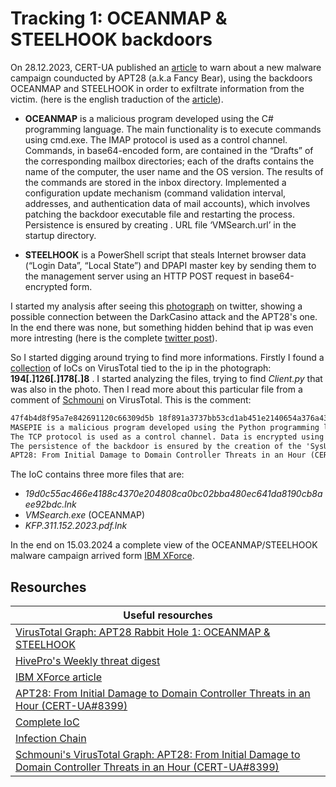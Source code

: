 # Tracking 1: OCEANMAP & STEELHOOK backdoors

On 28.12.2023, CERT-UA published an [article](https://cert.gov.ua/article/6276894) to warn about a new malware campaign counducted by APT28 (a.k.a Fancy Bear), using the backdoors OCEANMAP and STEELHOOK in order to
exfiltrate information from the victim. (here is the english traduction of the [article](https://medium.com/cyberscribers-exploring-cybersecurity/apt28-from-initial-damage-to-domain-controller-threats-in-an-hour-cert-ua-8399-1944dd6edcdf)).

- **OCEANMAP** is a malicious program developed using the C# programming language. The main functionality is to execute commands using cmd.exe. The IMAP protocol is used as a control channel. Commands, in base64-encoded form, are contained in the “Drafts” of the corresponding mailbox directories; each of the drafts contains the name of the computer, the user name and the OS version. The results of the commands are stored in the inbox directory. Implemented a configuration update mechanism (command validation interval, addresses, and authentication data of mail accounts), which involves patching the backdoor executable file and restarting the process. Persistence is ensured by creating . URL file ‘VMSearch.url’ in the startup directory.

- **STEELHOOK** is a PowerShell script that steals Internet browser data (“Login Data”, “Local State”) and DPAPI master key by sending them to the management server using an HTTP POST request in base64-encrypted form.

I started my analysis after seeing this [photograph](./Twitter-post.jpg) on twitter, showing a possible connection between the DarkCasino attack and the APT28's one. In the end there was none, but something
hidden behind that ip was even more intresting (here is the complete [twitter post](https://twitter.com/BaoshengbinCumt/status/1762657919504732527)).

So I started digging around trying to find more informations. Firstly I found a [collection](https://www.virustotal.com/gui/collection/4fca51117f88d8172e0ea97d2d2878271a3135327edf248511b7e8d777a252d9) of IoCs on VirusTotal tied to the ip in the photograph: **194[.]126[.]178[.]8** . I started analyzing the files, trying to find *Client.py* that was also in the photo. Then I read more about this particular file from a comment of [Schmouni](https://www.virustotal.com/gui/user/Schmouni) on VirusTotal. This is the comment:

```txt
47f4b4d8f95a7e842691120c66309d5b 18f891a3737bb53cd1ab451e2140654a376a43b2d75f6695f3133d47a41952b6 Client.py (MASEPIE)
MASEPIE is a malicious program developed using the Python programming language. The main functionality is to download/upload files and execute commands.
The TCP protocol is used as a control channel. Data is encrypted using the AES-128-CBC algorithm; The key, which is a sequence of 16 arbitrary bytes, is generated at the beginning of the connection.
The persistence of the backdoor is ensured by the creation of the 'SysUpdate' key in the 'Run' branch of the OS registry, as well as, using the 'SystemUpdate.lnk' LNK file in the startup directory.
APT28: From Initial Damage to Domain Controller Threats in an Hour (CERT-UA#8399)
```

The IoC contains three more files that are:

- *19d0c55ac466e4188c4370e204808ca0bc02bba480ec641da8190cb8aee92bdc.lnk*
- *VMSearch.exe* (OCEANMAP)
- *KFP.311.152.2023.pdf.lnk*

In the end on 15.03.2024 a complete view of the OCEANMAP/STEELHOOK malware campaign arrived form [IBM XForce](https://securityintelligence.com/x-force/itg05-leverages-malware-arsenal/).

## Resourches

|Useful resourches|
|---------------|
|[VirusTotal Graph: APT28 Rabbit Hole 1: OCEANMAP & STEELHOOK](https://www.virustotal.com/graph/g7957d299488c41f7829f4eca499f6577cdc49e36f14b4f3bbb54ebe89c2b714d)|
|[HivePro's Weekly threat digest](https://www.hivepro.com/wp-content/uploads/2024/01/Weekly-Threat-Digest-1-January-to-7-January-2024.pdf)|
|[IBM XForce article](https://securityintelligence.com/x-force/itg05-leverages-malware-arsenal/)|
|[APT28: From Initial Damage to Domain Controller Threats in an Hour (CERT-UA#8399)](https://medium.com/cyberscribers-exploring-cybersecurity/apt28-from-initial-damage-to-domain-controller-threats-in-an-hour-cert-ua-8399-1944dd6edcdf)|
|[Complete IoC](./IoC-APT28-CERT-UA-8399-OCEANMAP.txt)|
|[Infection Chain](./Infection-chain-APT28.png)|
|[Schmouni's VirusTotal Graph: APT28: From Initial Damage to Domain Controller Threats in an Hour (CERT-UA#8399)](https://www.virustotal.com/graph/g2e306f44387a4aa5a1245768e8169b11b9d6a4d594a143599ea1a05629df6c57)|
